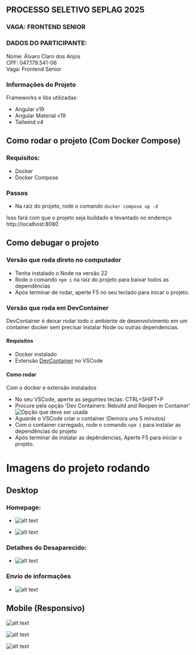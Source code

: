 ## PROCESSO SELETIVO SEPLAG 2025

### VAGA: FRONTEND SENIOR

### DADOS DO PARTICIPANTE:

Nome: Álvaro Claro dos Anjos  
CPF: 047.179.541-06  
Vaga: Frontend Senior

### Informações do Projeto

Frameworks e libs utilizadas:

- Angular v19
- Angular Material v19
- Tailwind v4

## Como rodar o projeto (Com Docker Compose)

### Requisitos:

- Docker
- Docker Compose

### Passos

- Na raiz do projeto, rode o comando `docker compose up -d`

Isso fará com que o projeto seja buildado e levantado no endereço http://localhost:8080

## Como debugar o projeto

### Versão que roda direto no computador

- Tenha instalado o Node na versão 22
- Rode o comando `npm i` na raiz do projeto para baixar todos as dependências
- Após terminar de rodar, aperte F5 no seu teclado para inicar o projeto.

### Versão que roda em DevContainer

DevContainer é deixar rodar todo o ambiente de desenvolvimento em um container docker sem precisar instalar Node ou outras dependencias.

#### Requisitos

- Docker instalado
- Extensão [DevContainer](https://marketplace.visualstudio.com/items?itemName=ms-vscode-remote.remote-containers) no VSCode

#### Como rodar

Com o docker e extensão instalados

- No seu VSCode, aperte as seguintes teclas: CTRL+SHIFT+P
- Procure pela opção 'Dev Containers: Rebuild and Reopen in Container'
  ![Opção que deve ser usada](docs/readme/image.png)
- Aguarde o VSCode criar o container (Demora uns 5 minutos)
- Com o container carregado, rode o comando `npm i` para instalar as dependências do projeto
- Após terminar de instalar as depêndencias, Aperte F5 para iniciar o projeto.

# Imagens do projeto rodando

## Desktop

### Homepage:

- ![alt text](docs/readme/image-3.png)

- ![alt text](docs/readme/image-1.png)

### Detalhes do Desaparecido:

- ![alt text](docs/readme/image-2.png)

### Envio de informações

- ![alt text](docs/readme/image-4.png)

## Mobile (Responsivo)

![alt text](docs/readme/image-1-mobile.png)

![alt text](docs/readme/image-2-mobile.png)

![alt text](docs/readme/image-3-mobile.png)
